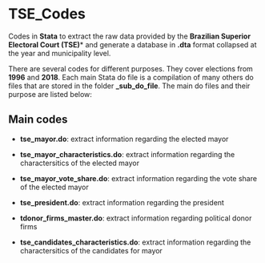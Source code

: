 # TSE_Codes

Codes in **Stata** to extract the raw data provided by the **Brazilian Superior Electoral Court (TSE)*** and generate a database in **.dta** format collapsed at the year and municipality level.

There are several codes for different purposes. They cover elections from **1996** and **2018**. Each main Stata do file is a compilation of many others do files that are stored in the folder **_sub_do_file**. The main do files and their purpose are listed below:

## Main codes

* **tse_mayor.do**: extract information regarding the elected mayor  

* **tse_mayor_characteristics.do**: extract information regarding the charactersitics of the elected mayor 

* **tse_mayor_vote_share.do**: extract information regarding the vote share of the elected mayor 

* **tse_president.do**:  extract information regarding the president

* **tdonor_firms_master.do**:  extract information regarding political donor firms

* **tse_candidates_characteristics.do**:  extract information regarding the charactersitics of the candidates for mayor 

